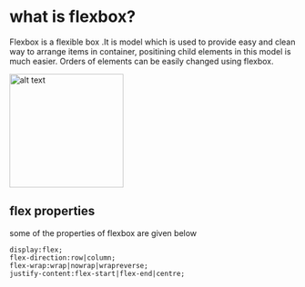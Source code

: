 # what is flexbox?
Flexbox is a flexible box .It is model which is used to provide easy and clean way to arrange items in container, positining child elements in this model is much easier.
Orders of elements can be easily changed using flexbox.


<img src="https://d585tldpucybw.cloudfront.net/sfimages/default-source/blogs/2022/2022-02/flexbox-container-two-items-row.png" alt="alt text" width="200" margin="20px auto"/>

## flex properties 

some of the properties of flexbox are given below
```
display:flex;
flex-direction:row|column;
flex-wrap:wrap|nowrap|wrapreverse;
justify-content:flex-start|flex-end|centre;

```
